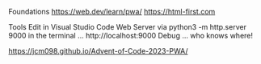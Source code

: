 Foundations
https://web.dev/learn/pwa/
https://html-first.com


Tools
Edit in Visual Studio Code
Web Server via python3 -m http.server 9000 in the terminal ... http://localhost:9000
Debug ... who knows where!


https://jcm098.github.io/Advent-of-Code-2023-PWA/

